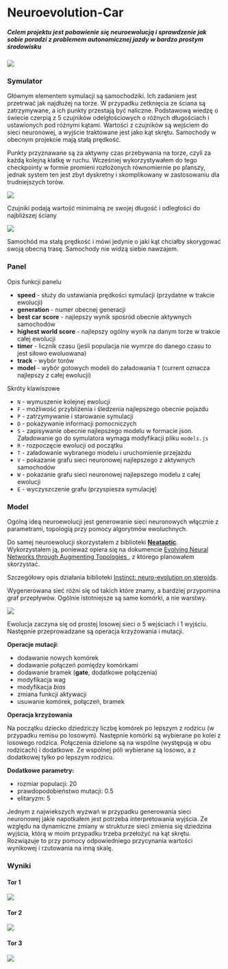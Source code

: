 # Neuroevolution-Car

##### Celem projektu jest pobawienie się neuroewolucją i sprawdzenie jak sobie poradzi z problemem autonomicznej jazdy w bardzo prostym środowisku

![](screenshots/screenshot1.PNG)



### Symulator

Głównym elementem symulacji są samochodziki. Ich zadaniem jest przetrwać jak najdłużej na torze. W przypadku zetknięcia ze ściana są zatrzymywane, a ich punkty przestają być naliczne. Podstawową wiedzę o świecie czerpią z 5 czujników odelgłościowych o różnych długościach i ustawionych pod różnymi kątami. Wartości z czujników są wejściem do sieci neuronowej, a wyjście traktowane jest jako kąt skrętu. Samochody w obecnym projekcie mają stałą prędkość. 

Punkty przyznawane są za aktywny czas przebywania na torze, czyli za każdą kolejną klatkę w ruchu. Wcześniej wykorzystywałem do tego checkpointy w formie promieni rozłożonych równomiernie po planszy, jednak system ten jest zbyt dyskretny i skomplikowany w zastosowaniu dla trudniejszych torów.

![](screenshots/screenshot2min.PNG)

Czujniki podają wartość minimalną ze swojej długość i odległości do najbliższej ściany

![](screenshots/screenshot3min.PNG)

Samochód ma stałą prędkość i mówi jedynie o jaki kąt chciałby skorygować swoją obecną trasę. Samochody nie widzą siebie nawzajem.

### Panel

Opis funkcji panelu

* **speed** - służy do ustawiania prędkości symulacji (przydatne w trakcie ewolucji)
* **generation** - numer obecnej generacji
* **best car score** - najlepszy wynik spośród obecnie aktywnych samochodów
* **highest world score** - najlepszy ogólny wynik na danym torze w trakcie całej ewolucji
* **timer** - licznik czasu (jeśli populacja nie wymrze do danego czasu to jest siłowo ewoluowana)
* **track** - wybór torów
* **model** - wybór gotowych modeli do załadowania `T` (current oznacza najlepszy z całej ewolucji)

Skróty klawiszowe

* `N` - wymuszenie kolejnej ewolucji
* `F` - możliwość przybliżenia i śledzenia najlepszego obecnie pojazdu
* `P` - zatrzymywanie i starowanie symulacji
* `D` - pokazywanie informacji pomocniczych
* `S` - zapisywanie obecnie najlepszego modelu w formacie json. Załadowanie go do symulatora wymaga modyfikacji pliku `models.js`
* `R` - rozpoczęcie ewolucji od początku
* `T` - załadowanie wybranego modelu i uruchomienie przejazdu
* `V` - pokazanie grafu sieci neuronowej najlepszego z aktywnych samochodów
* `W` - pokazanie grafu sieci neuronowej najlepszego modelu z całej ewolucji
* `E` - wyczyszczenie grafu (przyspiesza symulację)

### Model

Ogólną ideą neuroewolucji jest generowanie sieci neuronowych włącznie z parametrami, topologią przy pomocy algorytmów ewoluchnych. 

Do samej neuroewolucji skorzystałem z biblioteki **[Neataptic](https://wagenaartje.github.io/neataptic/)**. Wykorzystałem ją, ponieważ opiera się na dokumencie [Evolving Neural Networks through Augmenting Topologies ](http://nn.cs.utexas.edu/downloads/papers/stanley.ec02.pdf), z którego planowałem skorzystać.

Szczegółowy opis działania biblioteki [Instinct: neuro-evolution on steroids](https://towardsdatascience.com/neuro-evolution-on-steroids-82bd14ddc2f6).

Wygenerowana sieć różni się od takich które znamy, a bardziej przypomina graf przepływów. Ogólnie istotniejsze są same komórki, a nie warstwy.

![](screenshots/screenshot4.PNG)

Ewolucja zaczyna się od prostej losowej sieci o 5 wejściach i 1 wyjściu. Następnie przeprowadzane są operacja krzyżowania i mutacji.

**Operacje mutacji**:

* dodawanie nowych komórek
* dodawanie połączeń pomiędzy komórkami
* dodawanie bramek (**gate**, dodatkowe połączenia)
* modyfikacja wag
* modyfikacja *bias*
* zmiana funkcji aktywacji
* usuwanie komórek, połączeń, bramek

**Operacja krzyżowania**

Na początku dziecko dziedziczy liczbę komórek po lepszym z rodzicu (w przypadku remisu po losowym). Następnie komórki są wybierane po kolei z losowego rodzica. Połączenia dzielone są na wspólne (występują w obu rodzicach) i dodatkowe. Ze wspólnej póli wybierane są losowo, a z dodatkowej tylko po lepszym rodzicu.

**Dodatkowe parametry:**

* rozmiar populacji: 20
* prawdopodobieństwo mutacji: 0.5
* elitaryzm: 5

Jednym z najwiekszych wyzwań w przypadku generowania sieci neuronowej jakie napotkałem jest potrzeba interpretowania wyjścia. Ze względu na dynamiczne zmiany w strukturze sieci zmienia się dziedzina wyjścia, którą w moim przypadku trzeba przełożyć na kąt skrętu. Rozwiązuje to przy pomocy odpowiedniego przycynania wartości wynikowej i rzutowania na inną skalę.

### Wyniki

#### Tor 1

![](screenshots/world1.gif)

#### Tor 2

![](screenshots/world2.gif)

#### Tor 3

![](screenshots/world3.gif)
